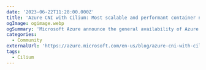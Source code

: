 ```yaml
---
date: '2023-06-22T11:28:00.000Z'
title: 'Azure CNI with Cilium: Most scalable and performant container networking in the Cloud'
ogImage: ogimage.webp
ogSummary: 'Microsoft Azure announce the general availability of Azure CNI powered by Cilium'
categories:
  - Community
externalUrl: 'https://azure.microsoft.com/en-us/blog/azure-cni-with-cilium-most-scalable-and-performant-container-networking-in-the-cloud/'
tags:
  - Cilium
---
```

